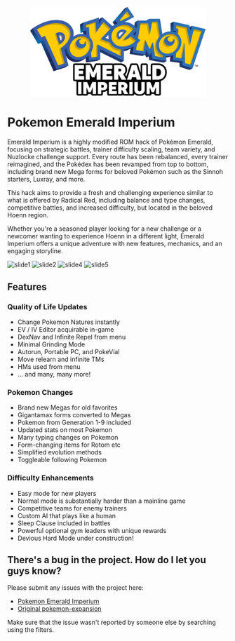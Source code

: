 <p align="center"><img src="emerald_imperium_text_logo.png" width="400"></p>

# Pokemon Emerald Imperium
Emerald Imperium is a highly modified ROM hack of Pokémon Emerald, focusing on strategic battles, trainer difficulty scaling, team variety, and Nuzlocke challenge support. Every route has been rebalanced, every trainer reimagined, and the Pokédex has been revamped from top to bottom, including brand new Mega forms for beloved Pokémon such as the Sinnoh starters, Luxray, and more.

This hack aims to provide a fresh and challenging experience similar to what is offered by Radical Red, including balance and type changes, competitive battles, and increased difficulty, but located in the beloved Hoenn region.

Whether you're a seasoned player looking for a new challenge or a newcomer wanting to experience Hoenn in a different light, Emerald Imperium offers a unique adventure with new features, mechanics, and an engaging storyline.

![slide1](https://github.com/user-attachments/assets/3eb45430-b3f6-4729-980b-2ed668693733)
![slide2](https://github.com/user-attachments/assets/62c546e8-e3e7-4f73-9fb2-c961eb925291)
![slide4](https://github.com/user-attachments/assets/98cd02d8-3a89-48b2-8132-9ec0fd5301b1)
![slide5](https://github.com/user-attachments/assets/6362bb67-7ecb-42b2-8b75-5922073123dd)

## Features

### Quality of Life Updates
- Change Pokemon Natures instantly
- EV / IV Editor acquirable in-game
- DexNav and Infinite Repel from menu
- Minimal Grinding Mode
- Autorun, Portable PC, and PokeVial
- Move relearn and infinite TMs
- HMs used from menu
- ... and many, many more!

### Pokemon Changes
- Brand new Megas for old favorites
- Gigantamax forms converted to Megas
- Pokemon from Generation 1-9 included
- Updated stats on most Pokemon
- Many typing changes on Pokemon
- Form-changing items for Rotom etc
- Simplified evolution methods
- Toggleable following Pokemon

### Difficulty Enhancements
- Easy mode for new players
- Normal mode is substantially harder than a mainline game
- Competitive teams for enemy trainers
- Custom AI that plays like a human
- Sleep Clause included in battles
- Powerful optional gym leaders with unique rewards
- Devious Hard Mode under construction!

## There's a bug in the project. How do I let you guys know?
Please submit any issues with the project here:
- [Pokemon Emerald Imperium](https://github.com/iriv24/pokeemerald-expansion/issues)
- [Original pokemon-expansion](https://github.com/rh-hideout/pokeemerald-expansion/issues)

Make sure that the issue wasn't reported by someone else by searching using the filters.
